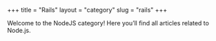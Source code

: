 +++
title = "Rails"
layout = "category"
slug = "rails"
+++

Welcome to the NodeJS category! Here you’ll find all articles related to Node.js.
